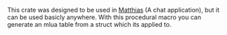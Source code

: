 This crate was designed to be used in [Matthias](https://github.com/marci1175/matthias) (A chat application), but it can be used basicly anywhere.
With this procedural macro you can generate an mlua table from a struct which its applied to.
